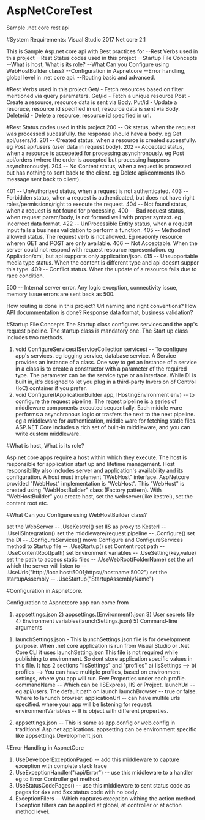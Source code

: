 # AspNetCoreTest
Sample .net core rest api

#System Requirements: 
Visual Studio 2017
Net core 2.1


This is Sample Asp.net core api with Best practices for 
 --Rest Verbs used in this project 
 --Rest Status codes used in this project
 --Startup File Concepts
 --What is host, What is its role?
 --What Can you Configure using WebHostBuilder class?
 --Configuration in Aspnetcore
 --Error handling, global level in .net core api.
 --Routing basic and advanced.
 
#Rest Verbs used in this project
 Get/    - Fetch resources based on filter mentioned via query paramaters.
 Get/id  - Fetch a unique resource
 Post    - Create a resource, resource data is sent via Body.
 Put/id  - Update a resoruce, resource id specified in url, resource data is sent via Body.
 Delete/id  - Delete a resource, resource id specified in url.
 
#Rest Status codes used in this project
 200 -- Ok status, when the request was processed sucessfully. the response should have a body. eg Get api/users/id.
 201 -- Created status, when a resource is created sucessfully. eg Post api/users (user data in request body).
 202 -- Accepted status, when a resource is accepeted for processing asynchronously. eg Post api/orders (where the order is accepted but processing happens asynchronously).
 204 -- No Content status, when a request is processed but has nothing to sent back to the client. eg Delete api/comments (No message sent back to client).
 
 401 -- UnAuthorized status, when a request is not authenticated.
 403 -- Forbidden status, when a request is authenticated, but does not have right roles/permissions/right to execute the request.
 404 -- Not found status, when a request is not found for processing. 
 400 -- Bad request status, when request param/body, is not formed well with proper syntaxt. eg incorrect data format.
 422 -- UnProcessible Entity status, when a request input fails a business validation to perform a function.
 405 -- Method not allowed status, The request verb is not allowed. Eg readonly resource wheren GET and POST are only available. 
 406 -- Not Acceptable. When the server could not respond with request resource representation. eg Appliation/xml, but api supports only application/json.
 415 -- Unsupportable media type status. When the content is different type and api doesnt suppor this type.
 409 -- Conflict status. When the update of a resource fails due to race condition.
  
 500 -- Internal server error. Any logic exception, connectivity issue, memory issue errors are sent back as 500.
 
How routing is done in this project?
Url naming and right conventions?
How API docummentation is done?
Response data format, business validation?
  
#Startup File Concepts
 The Startup class configures services and the app's request pipeline. The startup class is mandatory one. The Start up class includes two methods.
 1) void ConfigureServices(IServiceCollection services) -- To configure app's services. eg logging service, database service. A Service provides an instance of a class. One way to get an instance of a service in a class is to create a constructor with a parameter of the required type. 
 The parameter can be the service type or an interface. While DI is built in, it's designed to let you plug in a third-party Inversion of Control (IoC) container if you prefer.
 2) void Configure(IApplicationBuilder app, IHostingEnvironment env) -- to configure the request pipeline. The reqest pipeline is a series of middleware components
 executed sequentially. Each middle ware performs a asynchronous logic or trasfers the next to the next pipeline. eg a middleware for authentication, 
 middle ware for fetching static files. ASP.NET Core includes a rich set of built-in middleware, and you can write custom middleware.

#What is host, What is its role?

 Asp.net core apps require a host within which they execute. The host is responsible for application start up and lifetime management. Host responsibility also includes server and application's availability and its configuration. 
 A host must implement "IWebHost" interface. AspNetcore provided "IWebHost" implementation is "WebHost". This "WebHost" is created using "WebHostBuilder" class (Factory pattern). With "WebHostBuilder" you create host, set the webserver(like kestrel), set the content root etc.

#What Can you Configure using WebHostBuilder class?

 set the WebServer                                            -- .UseKestrel()
 set IIS as proxy to Kesterl                                  -- .UseIISIntegration()
 set the middleware/request pipeline                          -- .Configure()
 set the DI                                                   -- .ConfigureServices()
 move Configure and ConfigureServices method to Startup file  -- .UseStartup()
 set Content root path                                        -- .UseContentRoot(path)
 set Environment variables                                    -- .UseSetting(key,value)
 set the path to access static files                          -- .UseWebRoot(FolderName)
 set the url which the server will listen to                  -- .UseUrls("http://localhost:5001;https://hostname:5002")
 set the startupAssembly                                      -- .UseStartup("StartupAssemblyName")

#Configuration in Aspnetcore.

 Configuration to Aspnetcore app can come from 
 1) appsettings.json 2) appsettings.{Environment}.json 3) User secrets file 4) Environment variables(launchSettings.json) 5) Command-line arguments

 1. launchSettings.json - This launchSettings.json file is for development purpose. When .net core application is run from Visual Studio or .Net Core CLI it uses launchSetting.json
 This file is not required while publishing to environment. So dont store application specific values in this file.
	It has 2 sections "iisSettings" and "profiles"
	a) iisSettings --> 
	b) profiles    --> You can have multiple profiles, based on environment settings, where you app will run. Few Properties under each profile.
	commandName           --  Which can be IISExpress, IIS or Project.
	launchUrl             --  eg api/users. The default path on launch
	launchBrowser         -- true or false. Where to lanunch browser.
	applicationUrl        -- can have multile urls specified. where your app will be listening for request.
	environmentVariables  -- It is object with different properties.

  2. appsettings.json -- This is same as app.config or web.config in traditional Asp.net applications. appsetting can be environment specific like appsettings.Development.json.

#Error Handling in AspnetCore
  1) UseDeveloperExceptionPage()		-- add this middleware to capture exception with complete stack trace
  2) UseExceptionHandler("/api/Error")  -- use this middleware to a handler eg to Error Controller get method.
  3) UseStatusCodePages()				-- use this middleware to sent status code as pages for 4xx and 5xx status code with no body.
  4) ExceptionFilers					-- Which captures exception withing the action method. Exception filters can be applied at global, at controller or at action method level.








